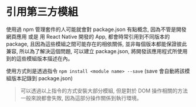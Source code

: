# 引用第三方模組

使用過 npm 管理套件的人可能就會對 package.json 有點概念, 因為不管是開發網頁應用 或是 用 React Native 開發的 App, 都會時常引用到不同版本的 package, 且因為這些模組之間可能存在的相依關係, 並非每個版本都能保證彼此兼容, 所以為了解決這個問題, 可以建立 package.json, 將開發該應用程式所使用到的這些模組版本描述在內。

使用方式則是透過指令 `npm install <module name> --save` (save 會自動將該模組版本記錄到 package.json)

> 可以透過以上指令的方式安裝大部分模組, 但是對於 DOM 操作相關的方法一般來說都會失敗, 因為這部分操作關係到執行環境。

